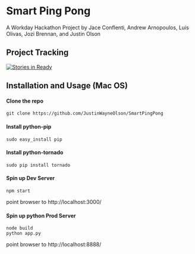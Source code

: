 # Smart Ping Pong
A Workday Hackathon Project by Jace Conflenti, Andrew Arnopoulos, Luis Olivas, Jozi Brennan, and Justin Olson

## Project Tracking

[![Stories in Ready](https://badge.waffle.io/JustinWayneOlson/Air-Traffic-Analysis.png?label=ready&title=Ready)](https://waffle.io/JustinWayneOlson/Air-Traffic-Analysis)

## Installation and Usage (Mac OS)

#### Clone the repo

    git clone https://github.com/JustinWayneOlson/SmartPingPong

#### Install python-pip

    sudo easy_install pip

#### Install python-tornado

    sudo pip install tornado

#### Spin up Dev Server

    npm start

point browser to http://localhost:3000/

#### Spin up python Prod Server

    node build
    python app.py

point browser to http://localhost:8888/
